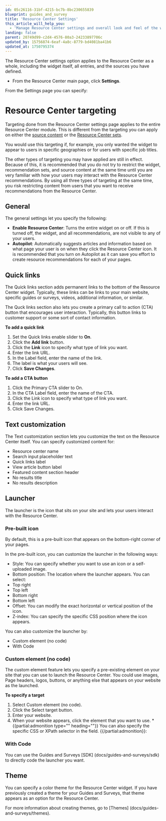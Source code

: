 ```yaml
---
id: 05c26116-31bf-4215-bc7b-8bc230655839
blueprint: guides_and_survey
title: 'Resource Center Settings'
this_article_will_help_you:
  - 'Manage Resource Center settings and overall look and feel of the widget.'
landing: false
parent: 20749d99-c2d4-4576-80a3-24233897706c
updated_by: 15756874-6eaf-4a8c-8779-bd4081ba41b6
updated_at: 1750795374
---
```

The Resource Center settings option applies to the Resource Center as a whole, including the widget itself, all entries, and the sources you have defined. 

- From the Resource Center main page, click **Settings**. 

From the Settings page you can specify:

# Resource Center targeting
Targeting done from the Resource Center settings page applies to the entire Resource Center module. This is different from the targeting you can apply on either the [source content](docs/guides-and-services/resource-center-source-content) or the [Resource Center sets](docs/guides-and-serveys/resource-center-targeting-recommendation-sets).

You would use this targeting if, for example, you only wanted the widget to appear to users in specific geographies or for users with specific job titles. 

The other types of targeting you may have applied are still in effect. Because of this, it is recommended that you do not try to restrict the widget, recommendation sets, and source content at the same time until you are very familiar with how your users may interact with the Resource Center recommendations. By using all three types of targeting at the same time, you risk restricting content from users that you want to receive recommendations from the Resource Center. 

## General
The general settings let you specify the following:
- **Enable Resource Center**: Turns the entire widget on or off. If this is turned off, the widget, and all recommendations, are not visible to any of your users. 
- **Autopilot**: Automatically suggests articles and information based on what page your user is on when they click the Resource Center icon. It is recommended that you turn on Autopilot as it can save you effort to create resource recommendations for each of your pages. 

## Quick links  
The Quick links section adds permanent links to the bottom of the Resource Center widget. Typically, these links can be links to your main website, specific guides or surveys, videos, additional information, or similar. 

The Quck links section also lets you create a primary call to action (CTA) button that encourages user interaction. Typically, this button links to customer support or some sort of contact information. 

**To add a quick link**
1. Set the Quick links enable slider to **On**.
2. Click the **Add link** button.
3. Click the **Link** icon to specify what type of link you want.
4. Enter the link URL.
5. In the Label field, enter the name of the link. 
6. The label is what your users will see.
7. Click **Save Changes**.

**To add a CTA button**
1. Click the Primary CTA slider to On.
2. In the CTA Label field, enter the name of the CTA.
3. Click the Link icon to specify what type of link you want.
4. Enter the link URL.
5. Click Save Changes.

## Text customization
The Text customization section lets you customize the text on the Resource Center itself. You can specify customized content for: 
- Resource center name
- Search input placeholder text
- Quick links label
- View article button label
- Featured content section header
- No results title
- No results description

## Launcher
The launcher is the icon that sits on your site and lets your users interact with the Resource Center. 

### Pre-built icon
By default, this is a pre-built icon that appears on the bottom-right corner of your pages. 

In the pre-built icon, you can customize the launcher in the following ways:
- Style: You can specify whether you want to use an icon or a self-uploaded image. 
- Bottom position: The location where the launcher appears. You can select:
- Top right
- Top left
- Bottom right
- Bottom left
- Offset: You can modify the exact horizontal or vertical position of the icon.
- Z-index: You can specify the specific CSS position where the icon appears. 

You can also customize the launcher by:
- Custom element (no code)
- With Code

### Custom element (no code)
The custom element feature lets you specify a pre-existing element on your site that you can use to launch the Resource Center. You could use images, Page headers, logos, buttons, or anything else that appears on your website as the launched. 

**To specify a target**
1. Select Custom element (no code).
2. Click the Select target button. 
3. Enter your website. 
4. When your website appears, click the element that you want to use. 
*{{partial:admonition type="" heading=""}}
You can also specify the specific CSS or XPath selector in the field.
{{/partial:admonition}}: 

### With Code
You can use the Guides and Surveys [SDK] (docs/guides-and-surveys/sdk) to directly code the launcher you want. 

## Theme
You can specify a color theme for the Resource Center widget. If you have previously created a theme for your Guides and Surveys, that theme appears as an option for the Resource Center. 

For more information about creating themes, go to [Themes] (docs/guides-and-surveys/themes).

